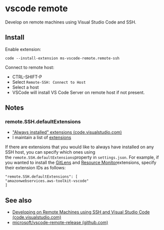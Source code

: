 # vscode remote

Develop on remote machines using Visual Studio Code and SSH.

## Install

Enable extension:
```
code --install-extension ms-vscode-remote.remote-ssh
```
Connect to remote host:

- CTRL-SHIFT-P
- Select `Remote-SSH: Connect to Host`
- Select a host
- VSCode will install VS Code Server on remote host if not present.

## Notes

### remote.SSH.defaultExtensions

- ["Always installed" extensions (code.visualstudio.com)](https://code.visualstudio.com/docs/remote/ssh#_always-installed-extensions)
- I maintain a list of [extensions](extensions.md)

If there are extensions that you would like to always have installed on any SSH host, you can specify which ones using the `remote.SSH.defaultExtensions`property in `settings.json`. For example, if you wanted to install the [GitLens](https://marketplace.visualstudio.com/items?itemName=eamodio.gitlens) and [Resource Monitor](https://marketplace.visualstudio.com/items?itemName=mutantdino.resourcemonitor)extensions, specify their extension IDs as follows:

```
"remote.SSH.defaultExtensions": [
"amazonwebservices.aws-toolkit-vscode"
]
```


## See also

- [Developing on Remote Machines using SSH and Visual Studio Code (code.visualstudio.com)](https://code.visualstudio.com/docs/remote/ssh)
- [microsoft/vscode-remote-release (github.com)](https://github.com/Microsoft/vscode-remote-release)
